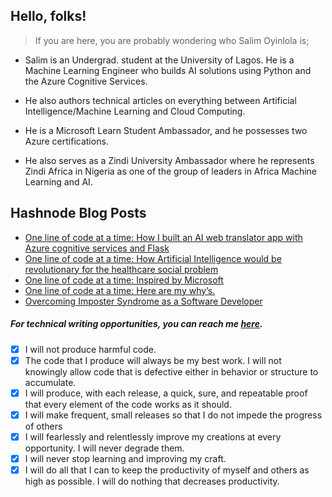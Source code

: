 ## Hello, folks!

> If you are here, you are probably wondering who Salim Oyinlola is; 

- Salim is an Undergrad. student at the University of Lagos. He is a Machine Learning Engineer who builds AI solutions using Python and the Azure Cognitive Services. 

- He also authors technical articles on everything between Artificial Intelligence/Machine Learning and Cloud Computing. 

- He is a Microsoft Learn Student Ambassador, and he possesses two Azure certifications.

- He also serves as a Zindi University Ambassador where he represents Zindi Africa in Nigeria as one of the group of leaders in Africa Machine Learning and AI. 
 
## Hashnode Blog Posts
<!-- HASHNODE:START -->
- [One line of code at a time: How I built an AI web translator app with Azure cognitive services and Flask](https://salimcodes.hashnode.dev/one-line-of-code-at-a-time-how-i-built-an-ai-web-translator-app-with-azure-cognitive-services-and-flask)
- [One line of code at a time: How Artificial Intelligence would be revolutionary for the healthcare social problem](https://salimcodes.hashnode.dev/one-line-of-code-at-a-time-how-artificial-intelligence-would-be-revolutionary-for-the-healthcare-social-problem)
- [One line of code at a time: Inspired by Microsoft](https://salimcodes.hashnode.dev/one-line-of-code-at-a-time-inspired-by-microsoft)
- [One line of code at a time: Here are my why’s.](https://salimcodes.hashnode.dev/one-line-of-code-at-a-time-here-are-my-whys)
- [Overcoming Imposter Syndrome as a Software Developer](https://salimcodes.hashnode.dev/overcoming-imposter-syndrome-as-a-software-developer)
<!-- HASHNODE:END -->

##### For technical writing opportunities, you can reach me [here](mailto:salimoyinlola@gmail.com). 


- [x] I will not produce harmful code.
- [x] The code that I produce will always be my best work. I will not knowingly allow code that is defective either in behavior or structure to accumulate. 
- [x] I will produce, with each release, a quick, sure, and repeatable proof that every element of the code works as it should. 
- [x] I will make frequent, small releases so that I do not impede the progress of others
- [x] I will fearlessly and relentlessly improve my creations at every opportunity. I will never degrade them.
- [x] I will never stop learning and improving my craft.   
- [x] I will do all that I can to keep the productivity of myself and others as high as possible. I will do nothing that decreases productivity.
